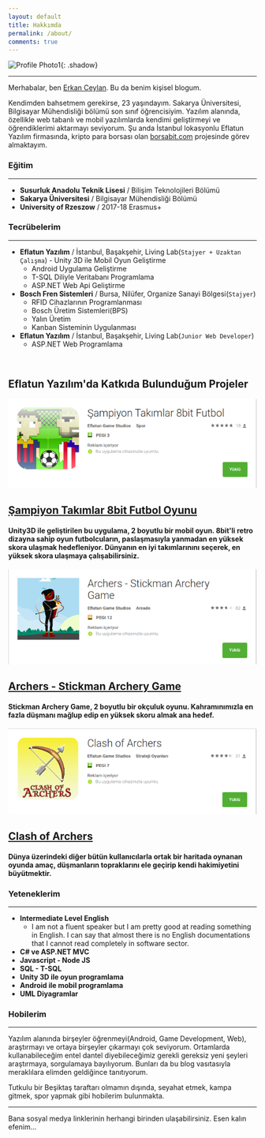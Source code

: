 ```yaml
---
layout: default
title: Hakkımda
permalink: /about/
comments: true
---
```


![Profile Photo1]({{site.baseurl}}/assets/images/13.jpeg){: .shadow}
<br/>

-----

Merhabalar, ben [Erkan Ceylan][erkanceylan]. Bu da benim kişisel blogum.

Kendimden bahsetmem gerekirse, 23 yaşındayım. Sakarya Üniversitesi, Bilgisayar Mühendisliği bölümü son sınıf öğrencisiyim. Yazılım alanında, özellikle web tabanlı ve mobil yazılımlarda kendimi geliştirmeyi ve öğrendiklerimi aktarmayı seviyorum. Şu anda İstanbul lokasyonlu Eflatun Yazılım firmasında, kripto para borsası olan [borsabit.com](https://borsabit.com) projesinde görev almaktayım.

### Eğitim
-----  
- __Susurluk Anadolu Teknik Lisesi__ / Bilişim Teknolojileri Bölümü
- __Sakarya Üniversitesi__ / Bilgisayar Mühendisliği Bölümü
- __University of Rzeszow__ / 2017-18 Erasmus+  

### Tecrübelerim
-----
- __Eflatun Yazılım__ / İstanbul, Başakşehir, Living Lab(`Stajyer + Uzaktan Çalışma`)
    	- Unity 3D ile Mobil Oyun Geliştirme
	- Android Uygulama Geliştirme
	- T-SQL Diliyle Veritabanı Programlama
	- ASP.NET Web Api Geliştirme
- __Bosch Fren Sistemleri__ / Bursa, Nilüfer, Organize Sanayi Bölgesi(`Stajyer`)
	- RFID Cihazlarının Programlanması
	- Bosch Üretim Sistemleri(BPS)
	- Yalın Üretim
	- Kanban Sisteminin Uygulanması
- __Eflatun Yazılım__ / İstanbul, Başakşehir, Living Lab(`Junior Web Developer`)
	- ASP.NET Web Programlama

<br/>
<section class="recent-posts">
<div class="section-title">
<h2><span>Eflatun Yazılım'da Katkıda Bulunduğum Projeler</span></h2>
</div>
<div class="row listrecent">

<div class="col-md-4 grid-item">
<div class="card">
<a href="https://play.google.com/store/apps/details?id=ef.superligfutbol&hl=tr">
<img class="img-fluid" src="/assets/images/Sampiyon-Takimlar.png" alt="Sampiyon-Takimlar"> 
</a>
<div class="card-block">
	<h2 class="card-title"><a href="https://play.google.com/store/apps/details?id=ef.superligfutbol&hl=tr">Şampiyon Takımlar 8bit Futbol Oyunu</a></h2>
	<h4 class="card-text">Unity3D ile geliştirilen bu uygulama, 2 boyutlu bir mobil oyun. 8bit'li retro dizayna sahip oyun futbolcuların, paslaşmasıyla yanmadan en yüksek skora ulaşmak hedefleniyor. Dünyanın en iyi takımlarınını seçerek, en yüksek skora ulaşmaya çalışabilirsiniz.
	</h4>
</div>
</div>
</div>


<div class="col-md-4 grid-item">
	<div class="card">
		<a href="https://play.google.com/store/apps/details?id=ef.ArcherGame">
			<img class="img-fluid" src="/assets/images/Archers.png" alt="Archers"> 
		</a>
		<div class="card-block">
			<h2 class="card-title"><a href="https://play.google.com/store/apps/details?id=ef.ArcherGame">Archers - Stickman Archery Game</a></h2>
			<h4 class="card-text">
				Stickman Archery Game, 2 boyutlu bir okçuluk oyunu. Kahramınımızla en fazla düşmanı mağlup edip en yüksek skoru almak ana hedef. 
			</h4>
		</div>
	</div>
</div>


<div class="col-md-4 grid-item">
	<div class="card">
		<a href="https://play.google.com/store/apps/details?id=ef.clashofarchers">
			<img class="img-fluid" src="/assets/images/Clash-Of-Archers.png" alt="Clash-Of-Archers"> 
		</a>
		<div class="card-block">
			<h2 class="card-title"><a href="https://play.google.com/store/apps/details?id=ef.clashofarchers">Clash of Archers</a></h2>
			<h4 class="card-text">Dünya üzerindeki diğer bütün kullanıcılarla ortak bir haritada oynanan oyunda amaç, düşmanların topraklarını ele geçirip kendi hakimiyetini büyütmektir.
			</h4>
		</div>
	</div>
</div>
</div>
</section>

### Yeteneklerim
-----
- __Intermediate Level English__
	- I am not a fluent speaker but I am pretty good at reading something in English. I can say that almost there is no English documentations that I cannot read completely in software sector.
- __C# ve ASP.NET MVC__
- __Javascript - Node JS__
- __SQL - T-SQL__
- __Unity 3D ile oyun programlama__
- __Android ile mobil programlama__
- __UML Diyagramlar__


### Hobilerim
-----
Yazılım alanında birşeyler öğrenmeyi(Android, Game Development, Web), araştırmayı ve ortaya birşeyler çıkarmayı çok seviyorum. Ortamlarda kullanabileceğim
entel dantel diyebileceğimiz gerekli gereksiz yeni şeyleri araştırmaya, sorgulamaya bayılıyorum. Bunları da bu blog vasıtasıyla
meraklılara elimden geldiğince tanıtıyorum.  

Tutkulu bir Beşiktaş taraftarı olmamın dışında, seyahat etmek, kampa gitmek, spor yapmak gibi hobilerim bulunmakta.  

***********

Bana sosyal medya linklerinin herhangi birinden ulaşabilirsiniz. Esen kalın efenim...  

  

[erkanceylan]: https://erkanceylan.com
